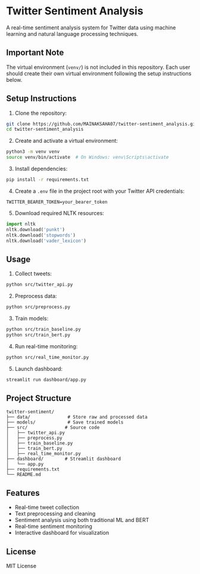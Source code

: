 # Twitter Sentiment Analysis

A real-time sentiment analysis system for Twitter data using machine learning and natural language processing techniques.

## Important Note
The virtual environment (`venv/`) is not included in this repository. Each user should create their own virtual environment following the setup instructions below.

## Setup Instructions

1. Clone the repository:
```bash
git clone https://github.com/MAINAKSAHA07/twitter-sentiment_analysis.git
cd twitter-sentiment_analysis
```

2. Create and activate a virtual environment:
```bash
python3 -m venv venv
source venv/bin/activate  # On Windows: venv\Scripts\activate
```

3. Install dependencies:
```bash
pip install -r requirements.txt
```

4. Create a `.env` file in the project root with your Twitter API credentials:
```
TWITTER_BEARER_TOKEN=your_bearer_token
```

5. Download required NLTK resources:
```python
import nltk
nltk.download('punkt')
nltk.download('stopwords')
nltk.download('vader_lexicon')
```

## Usage

1. Collect tweets:
```bash
python src/twitter_api.py
```

2. Preprocess data:
```bash
python src/preprocess.py
```

3. Train models:
```bash
python src/train_baseline.py
python src/train_bert.py
```

4. Run real-time monitoring:
```bash
python src/real_time_monitor.py
```

5. Launch dashboard:
```bash
streamlit run dashboard/app.py
```

## Project Structure
```
twitter-sentiment/
├── data/              # Store raw and processed data
├── models/            # Save trained models
├── src/              # Source code
│   ├── twitter_api.py
│   ├── preprocess.py
│   ├── train_baseline.py
│   ├── train_bert.py
│   ├── real_time_monitor.py
├── dashboard/        # Streamlit dashboard
│   └── app.py
├── requirements.txt
└── README.md
```

## Features

- Real-time tweet collection
- Text preprocessing and cleaning
- Sentiment analysis using both traditional ML and BERT
- Real-time sentiment monitoring
- Interactive dashboard for visualization

## License

MIT License 
